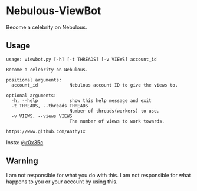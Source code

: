 # Nebulous-ViewBot
Become a celebrity on Nebulous.

## Usage
```
usage: viewbot.py [-h] [-t THREADS] [-v VIEWS] account_id

Become a celebrity on Nebulous.

positional arguments:
  account_id            Nebulous account ID to give the views to.

optional arguments:
  -h, --help            show this help message and exit
  -t THREADS, --threads THREADS
                        Number of threads(workers) to use.
  -v VIEWS, --views VIEWS
                        The number of views to work towards.

https://www.github.com/Anthy1x
```
Insta: [@r0x35c](https://www.instagram.com/r0x35c)

## Warning
I am not responsible for what you do with this. I am not responsible for what happens to you or your account by using this.
